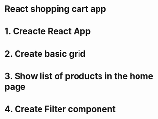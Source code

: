 # React shopping cart app

# 1. Creacte React App
# 2. Create basic grid
# 3. Show list of products in the home page
# 4. Create Filter component
